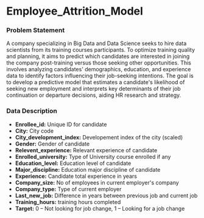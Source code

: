 # Employee_Attrition_Model

### **Problem Statement**

A company specializing in Big Data and Data Science seeks to hire data scientists from its training courses participants. To optimize training quality and planning, it aims to predict which candidates are interested in joining the company post-training versus those seeking other opportunities. This involves analyzing candidates' demographics, education, and experience data to identify factors influencing their job-seeking intentions. The goal is to develop a predictive model that estimates a candidate's likelihood of seeking new employment and interprets key determinants of their job continuation or departure decisions, aiding HR research and strategy.

### **Data Description**

* **Enrollee_id:** Unique ID for candidate
* **City:** City code
* **City_development_index:** Developement index of the city (scaled)
* **Gender:** Gender of candidate
* **Relevent_experience:** Relevant experience of candidate
* **Enrolled_university:** Type of University course enrolled if any
* **Education_level:** Education level of candidate
* **Major_discipline:** Education major discipline of candidate
* **Experience:** Candidate total experience in years
* **Company_size:** No of employees in current employer's company
* **Company_type:** Type of current employer
* **Last_new_job:** Difference in years between previous job and current job
* **Training_hours:** training hours completed
* **Target:** 0 – Not looking for job change, 1 – Looking for a job change
